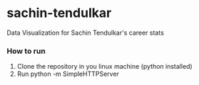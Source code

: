 # sachin-tendulkar
Data Visualization for Sachin Tendulkar's career stats


### How to run
1) Clone the repository in you linux machine (python installed)
2) Run python -m SimpleHTTPServer
